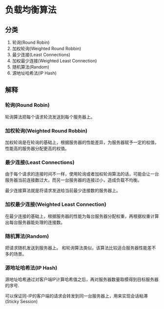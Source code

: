 # 负载均衡算法

## 分类

1. 轮询(Round Robin)
2. 加权轮询(Weighted Round Robbin)
3. 最少连接(Least Connections)
4. 加权最少连接(Weighted Least Connection)
5. 随机算法(Random)
6. 源地址哈希法(IP Hash)

## 解释

### 轮询(Round Robin)

轮询算法把每个请求轮流发送到每个服务器上。

### 加权轮询(Weighted Round Robbin)

加权轮询是在轮询的基础上，根据服务器的性能差异，为服务器赋予一定的权值，性能高的服务器分配更高的权值。
### 最少连接(Least Connections)

由于每个请求的连接时间不一样，使用轮询或者加权轮询算法的话，可能会让一台服务器当前连接数过大，而另一台服务器的连接过小，造成负载不均衡。

最少连接算法就是将请求发送给当前最少连接数的服务器上。
### 加权最少连接(Weighted Least Connection)

在最少连接的基础上，根据服务器的性能为每台服务器分配权重，再根据权重计算出每台服务器能处理的连接数。
### 随机算法(Random)

把请求随机发送到服务器上。 和轮询算法类似，该算法比较适合服务器性能差不多的场景。
### 源地址哈希法(IP Hash)

源地址哈希通过对客户端IP计算哈希值之后，再对服务器数量取模得到目标服务器的序号.

可以保证同-IP的客户端的请求会转发到同一台服务器上，用来实现会话粘滞(Sticky Session)